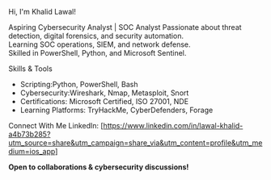 Hi, I'm Khalid Lawal!  

Aspiring Cybersecurity Analyst | SOC Analyst
Passionate about threat detection, digital forensics, and security automation.  
Learning SOC operations, SIEM, and network defense.  
Skilled in PowerShell, Python, and Microsoft Sentinel.  

Skills & Tools
- Scripting:Python, PowerShell, Bash  
- Cybersecurity:Wireshark, Nmap, Metasploit, Snort  
- Certifications: Microsoft Certified, ISO 27001, NDE  
- Learning Platforms: TryHackMe, CyberDefenders, Forage  

Connect With Me
 LinkedIn: [https://www.linkedin.com/in/lawal-khalid-a4b73b285?utm_source=share&utm_campaign=share_via&utm_content=profile&utm_medium=ios_app] 

 **Open to collaborations & cybersecurity discussions!** 
